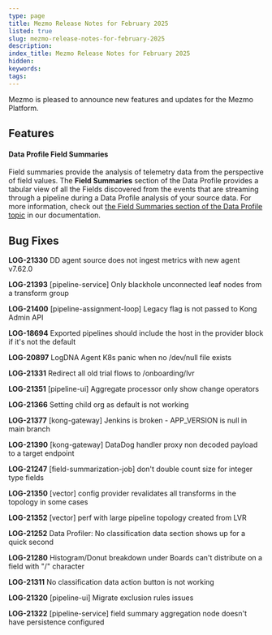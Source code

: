 ```yaml
---
type: page
title: Mezmo Release Notes for February 2025
listed: true
slug: mezmo-release-notes-for-february-2025
description: 
index_title: Mezmo Release Notes for February 2025
hidden: 
keywords: 
tags: 
---
```


Mezmo is pleased to announce new features and updates for the Mezmo Platform.

## Features

#### Data Profile Field Summaries

Field summaries provide the analysis of telemetry data from the perspective of field values. The **Field Summaries** section of the Data Profile  provides a tabular view of all the Fields discovered from the events that are streaming through a pipeline during a Data Profile analysis of your source data. For more information, check out [the Field Summaries section of the Data Profile topic](https://docs.mezmo.com/telemetry-pipelines/data-profiling#field-summaries)  in our documentation. 

## Bug Fixes

**LOG-21330** DD agent source does not ingest metrics with new agent v7.62.0

**LOG-21393** [pipeline-service] Only blackhole unconnected leaf nodes from a transform group

**LOG-21400** [pipeline-assignment-loop] Legacy flag is not passed to Kong Admin API

**LOG-18694** Exported pipelines should include the host in the provider block if it's not the default

**LOG-20897** LogDNA Agent K8s panic when no /dev/null file exists

**LOG-21331** Redirect all old trial flows to /onboarding/lvr

**LOG-21351** [pipeline-ui] Aggregate processor only show change operators

**LOG-21366** Setting child org as default is not working

**LOG-21377** [kong-gateway] Jenkins is broken - APP_VERSION is null in main branch

**LOG-21390** [kong-gateway] DataDog handler proxy non decoded payload to a target endpoint

**LOG-21247** [field-summarization-job] don't double count size for integer type fields

**LOG-21350** [vector] config provider revalidates all transforms in the topology in some cases

**LOG-21352** [vector] perf with large pipeline topology created from LVR

**LOG-21252** Data Profiler: No classification data section shows up for a quick second

**LOG-21280** Histogram/Donut breakdown under Boards can't distribute on a field with "/" character

**LOG-21311** No classification data action button is not working

**LOG-21320** [pipeline-ui] Migrate exclusion rules issues

**LOG-21322** [pipeline-service] field summary aggregation node doesn't have persistence configured